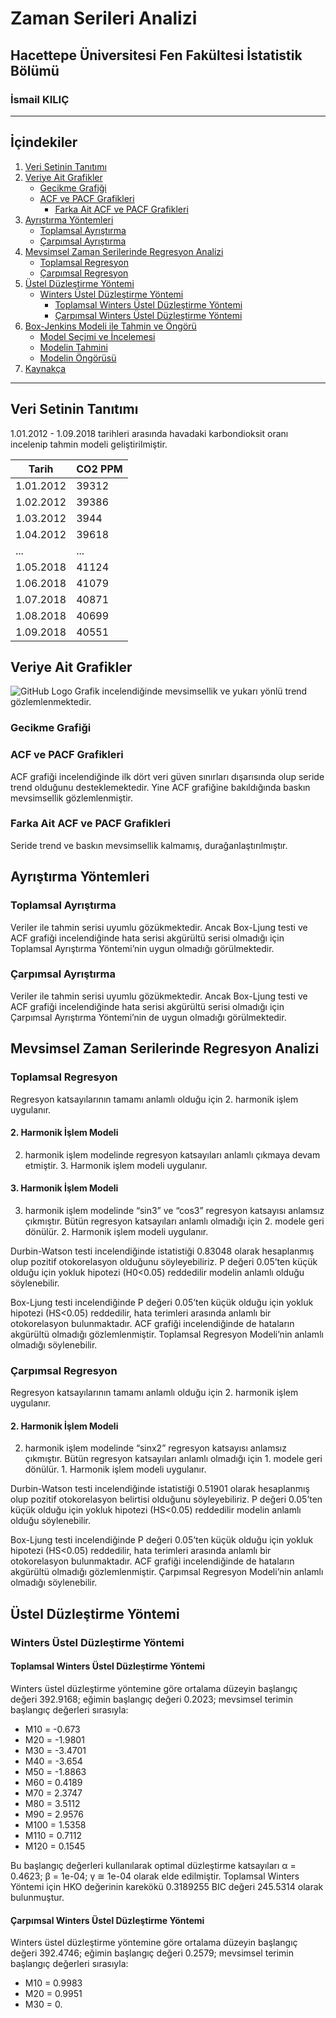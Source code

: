 # Zaman Serileri Analizi 

## Hacettepe Üniversitesi Fen Fakültesi İstatistik Bölümü

### İsmail KILIÇ 


---

## İçindekiler

1. [Veri Setinin Tanıtımı](#veri-setinin-tanıtımı)
2. [Veriye Ait Grafikler](#veriye-ait-grafikler)
    - [Gecikme Grafiği](#gecikme-grafiği)
    - [ACF ve PACF Grafikleri](#acf-ve-pacf-grafikleri)
        - [Farka Ait ACF ve PACF Grafikleri](#farka-ait-acf-ve-pacf-grafikleri)
3. [Ayrıştırma Yöntemleri](#ayrıştırma-yöntemleri)
    - [Toplamsal Ayrıştırma](#toplamsal-ayrıştırma)
    - [Çarpımsal Ayrıştırma](#çarpımsal-ayrıştırma)
4. [Mevsimsel Zaman Serilerinde Regresyon Analizi](#mevsimsel-zaman-serilerinde-regresyon-analizi)
    - [Toplamsal Regresyon](#toplamsal-regresyon)
    - [Çarpımsal Regresyon](#çarpımsal-regresyon)
5. [Üstel Düzleştirme Yöntemi](#üstel-düzleştirme-yöntemi)
    - [Winters Üstel Düzleştirme Yöntemi](#winters-üstel-düzleştirme-yöntemi)
        - [Toplamsal Winters Üstel Düzleştirme Yöntemi](#toplamsal-winters-üstel-düzleştirme-yöntemi)
        - [Çarpımsal Winters Üstel Düzleştirme Yöntemi](#çarpımsal-winters-üstel-düzleştirme-yöntemi)
6. [Box-Jenkins Modeli ile Tahmin ve Öngörü](#box-jenkins-modeli-ile-tahmin-ve-öngörü)
    - [Model Seçimi ve İncelemesi](#model-seçimi-ve-incelenmesi)
    - [Modelin Tahmini](#modelin-tahmini)
    - [Modelin Öngörüsü](#modelin-öngörüsü)
7. [Kaynakça](#kaynakça)

---

## Veri Setinin Tanıtımı

1.01.2012 - 1.09.2018 tarihleri arasında havadaki karbondioksit oranı incelenip tahmin modeli geliştirilmiştir.

| Tarih      | CO2 PPM |
|------------|---------|
| 1.01.2012  | 39312   |
| 1.02.2012  | 39386   |
| 1.03.2012  | 3944    |
| 1.04.2012  | 39618   |
| ...        | ...     |
| 1.05.2018  | 41124   |
| 1.06.2018  | 41079   |
| 1.07.2018  | 40871   |
| 1.08.2018  | 40699   |
| 1.09.2018  | 40551   |

## Veriye Ait Grafikler
![GitHub Logo]([https://github.githubassets.com/images/modules/logos_page/GitHub-Mark.png](https://github.com/klc-ismail/Zaman-Serileri-ile-Havadaki-CO2-Tahmini/blob/main/grafikler/grafik1.jpg))
Grafik incelendiğinde mevsimsellik ve yukarı yönlü trend gözlemlenmektedir.

### Gecikme Grafiği

### ACF ve PACF Grafikleri

ACF grafiği incelendiğinde ilk dört veri güven sınırları dışarısında olup seride trend olduğunu desteklemektedir. Yine ACF grafiğine bakıldığında baskın mevsimsellik gözlemlenmiştir.

### Farka Ait ACF ve PACF Grafikleri

Seride trend ve baskın mevsimsellik kalmamış, durağanlaştırılmıştır.

## Ayrıştırma Yöntemleri

### Toplamsal Ayrıştırma

Veriler ile tahmin serisi uyumlu gözükmektedir. Ancak Box-Ljung testi ve ACF grafiği incelendiğinde hata serisi akgürültü serisi olmadığı için Toplamsal Ayrıştırma Yöntemi’nin uygun olmadığı görülmektedir.

### Çarpımsal Ayrıştırma

Veriler ile tahmin serisi uyumlu gözükmektedir. Ancak Box-Ljung testi ve ACF grafiği incelendiğinde hata serisi akgürültü serisi olmadığı için Çarpımsal Ayrıştırma Yöntemi’nin de uygun olmadığı görülmektedir.

## Mevsimsel Zaman Serilerinde Regresyon Analizi

### Toplamsal Regresyon

Regresyon katsayılarının tamamı anlamlı olduğu için 2. harmonik işlem uygulanır.

#### 2. Harmonik İşlem Modeli

2. harmonik işlem modelinde regresyon katsayıları anlamlı çıkmaya devam etmiştir. 3. Harmonik işlem modeli uygulanır.

#### 3. Harmonik İşlem Modeli

3. harmonik işlem modelinde “sin3” ve “cos3” regresyon katsayısı anlamsız çıkmıştır. Bütün regresyon katsayıları anlamlı olmadığı için 2. modele geri dönülür. 2. Harmonik işlem modeli uygulanır.

Durbin-Watson testi incelendiğinde istatistiği 0.83048 olarak hesaplanmış olup pozitif otokorelasyon olduğunu söyleyebiliriz. P değeri 0.05’ten küçük olduğu için yokluk hipotezi (H0<0.05) reddedilir modelin anlamlı olduğu söylenebilir.

Box-Ljung testi incelendiğinde P değeri 0.05’ten küçük olduğu için yokluk hipotezi (HS<0.05) reddedilir, hata terimleri arasında anlamlı bir otokorelasyon bulunmaktadır. ACF grafiği incelendiğinde de hataların akgürültü olmadığı gözlemlenmiştir. Toplamsal Regresyon Modeli’nin anlamlı olmadığı söylenebilir.

### Çarpımsal Regresyon

Regresyon katsayılarının tamamı anlamlı olduğu için 2. harmonik işlem uygulanır.

#### 2. Harmonik İşlem Modeli

2. harmonik işlem modelinde “sinx2” regresyon katsayısı anlamsız çıkmıştır. Bütün regresyon katsayıları anlamlı olmadığı için 1. modele geri dönülür. 1. Harmonik işlem modeli uygulanır.

Durbin-Watson testi incelendiğinde istatistiği 0.51901 olarak hesaplanmış olup pozitif otokorelasyon belirtisi olduğunu söyleyebiliriz. P değeri 0.05’ten küçük olduğu için yokluk hipotezi (HS<0.05) reddedilir modelin anlamlı olduğu söylenebilir.

Box-Ljung testi incelendiğinde P değeri 0.05’ten küçük olduğu için yokluk hipotezi (HS<0.05) reddedilir, hata terimleri arasında anlamlı bir otokorelasyon bulunmaktadır. ACF grafiği incelendiğinde de hataların akgürültü olmadığı gözlemlenmiştir. Çarpımsal Regresyon Modeli’nin anlamlı olmadığı söylenebilir.

## Üstel Düzleştirme Yöntemi

### Winters Üstel Düzleştirme Yöntemi

#### Toplamsal Winters Üstel Düzleştirme Yöntemi

Winters üstel düzleştirme yöntemine göre ortalama düzeyin başlangıç değeri 392.9168; eğimin başlangıç değeri 0.2023; mevsimsel terimin başlangıç değerleri sırasıyla:

- M10 = -0.673
- M20 = -1.9801
- M30 = -3.4701
- M40 = -3.654
- M50 = -1.8863
- M60 = 0.4189
- M70 = 2.3747
- M80 = 3.5112
- M90 = 2.9576
- M100 = 1.5358
- M110 = 0.7112
- M120 = 0.1545

Bu başlangıç değerleri kullanılarak optimal düzleştirme katsayıları α = 0.4623; β = 1e-04; γ ≅ 1e-04 olarak elde edilmiştir. Toplamsal Winters Yöntemi için HKO değerinin karekökü 0.3189255 BIC değeri 245.5314 olarak bulunmuştur.

#### Çarpımsal Winters Üstel Düzleştirme Yöntemi 

Winters üstel düzleştirme yöntemine göre ortalama düzeyin başlangıç değeri 392.4746; eğimin başlangıç değeri 0.2579; mevsimsel terimin başlangıç değerleri sırasıyla:

- M10 = 0.9983
- M20 = 0.9951
- M30 = 0.
